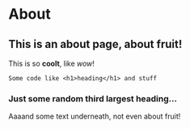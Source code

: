 # About

## This is an about page, about fruit!

This is so **coolt**, like _wow_!

`Some code like <h1>heading</h1> and stuff` 

### Just some random third largest heading...

Aaaand some text underneath, not even about fruit!